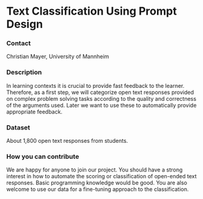 # Text Classification Using Prompt Design

### Contact

Christian Mayer, University of Mannheim

### Description

In learning contexts it is crucial to provide fast feedback to the learner. Therefore, as a first step, we will categorize open text responses provided on complex problem solving tasks according to the quality and correctness of the arguments used. Later we want to use these to automatically provide appropriate feedback.

### Dataset

About 1,800 open text responses from students.&#x20;

### How you can contribute

We are happy for anyone to join our project. You should have a strong interest in how to automate the scoring or classification of open-ended text responses. Basic programming knowledge would be good. You are also welcome to use our data for a fine-tuning approach to the classification.
